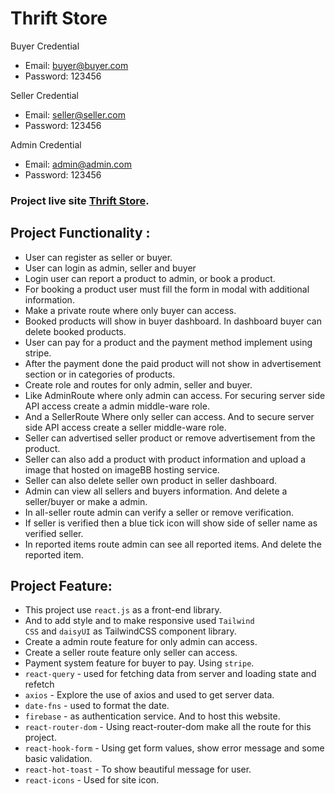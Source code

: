 # Thrift Store

Buyer Credential

- Email: buyer@buyer.com
- Password: 123456

Seller Credential

- Email: seller@seller.com
- Password: 123456

Admin Credential

- Email: admin@admin.com
- Password: 123456

### Project live site [Thrift Store](https://thrift-store-88291.web.app/).

## Project Functionality :

- User can register as seller or buyer.
- User can login as admin, seller and buyer
- Login user can report a product to admin, or book a product.
- For booking a product user must fill the form in modal with additional information.
- Make a private route where only buyer can access.
- Booked products will show in buyer dashboard. In dashboard buyer can delete booked products.
- User can pay for a product and the payment method implement using stripe.
- After the payment done the paid product will not show in advertisement section or in categories of products.
- Create role and routes for only admin, seller and buyer.
- Like AdminRoute where only admin can access. For securing server side API access create a admin middle-ware role.
- And a SellerRoute Where only seller can access. And to secure server side API access create a seller middle-ware role.
- Seller can advertised seller product or remove advertisement from the product.
- Seller can also add a product with product information and upload a image that hosted on imageBB hosting service.
- Seller can also delete seller own product in seller dashboard.
- Admin can view all sellers and buyers information. And delete a seller/buyer or make a admin.
- In all-seller route admin can verify a seller or remove verification.
- If seller is verified then a blue tick icon will show side of seller name as verified seller.
- In reported items route admin can see all reported items. And delete the reported item.

## Project Feature:

- This project use <code>react.js</code> as a front-end library.
- And to add style and to make responsive used <code>Tailwind CSS</code>
  and <code>daisyUI</code> as TailwindCSS component library.
- Create a admin route feature for only admin can access.
- Create a seller route feature only seller can access.
- Payment system feature for buyer to pay. Using <code>stripe</code>.
- <code>react-query</code> - used for fetching data from server and loading state and refetch
- <code>axios</code> - Explore the use of axios and used to get server data.
- <code>date-fns</code> - used to format the date.
- <code>firebase</code> - as authentication service. And to host this website.
- <code>react-router-dom</code> - Using react-router-dom make all the route for this project.
- <code>react-hook-form</code> - Using get form values, show error message and some basic validation.
- <code>react-hot-toast</code> - To show beautiful message for user.
- <code>react-icons</code> - Used for site icon.
